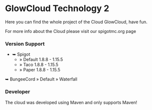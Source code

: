 # GlowCloud Technology 2

Here you can find the whole project of the Cloud GlowCloud, have fun.

For more info about the Cloud please visit our spigotmc.org page

### Version Support

* ➥ Spigot
    * » Default 1.8.8 - 1.15.5
    * » Taco 1.8.8 - 1.15.5
    * » Paper 1.8.8 - 1.15.5

➥ BungeeCord
    » Default
    » Waterfall

### Developer

The cloud was developed using Maven and only supports Maven!

